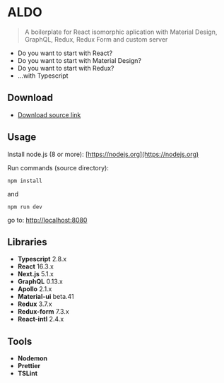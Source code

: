 # ALDO
> A boilerplate for React isomorphic aplication with Material Design, GraphQL, Redux, Redux Form and custom server

* Do you want to start with React?
* Do you want to start with Material Design?
* Do you want to start with Redux?
* ...with Typescript

## Download

* [Download source link](https://github.com/ApiTreeCZ/aldo/archive/master.zip)

## Usage

Install node.js (8 or more): [https://nodejs.org](https://nodejs.org)

Run commands (source directory):

```npm install```

and

```npm run dev```

go to: [http://localhost:8080](http://localhost:8080)

## Libraries
* **Typescript** 2.8.x
* **React** 16.3.x
* **Next.js** 5.1.x
* **GraphQL** 0.13.x
* **Apollo** 2.1.x
* **Material-ui** beta.41
* **Redux** 3.7.x
* **Redux-form** 7.3.x
* **React-intl** 2.4.x

## Tools

* **Nodemon**
* **Prettier**
* **TSLint**

